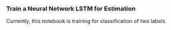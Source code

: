 ### Train a Neural Network LSTM for Estimation
Currently, this notebook is training for classification of two labels

